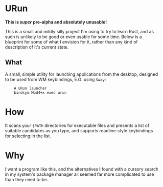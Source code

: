 # URun

**This is *super* pre-alpha and absolutely unusable!**

This is a small and mildly silly project I'm using to try to learn Rust, and as such is unlikely to be good or even usable for some time. Below is a blueprint for some of what I envision for it, rather than any kind of description of it's current state.

## What
A small, simple utility for launching applications from the desktop, designed to be used from WM keybindings, E.G. using `Sway`:

```shell
    # URun launcher
    bindsym Mod4+x exec urun
```

# How
It scans your `$PATH` directories for executable files and presents a list of suitable candidates as you type, and supports readline-style keybindings for selecting in the list.

# Why
I want a program like this, and the alternatives I found with a cursory search in my system's package manager all seemed far more complicated to use than they need to be.

